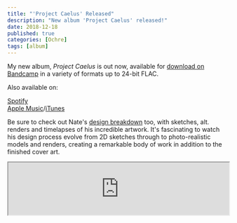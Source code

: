 ```yaml
---
title: "'Project Caelus' Released"
description: "New album 'Project Caelus' released!"
date: 2018-12-18
published: true
categories: [Ochre]
tags: [album]
---
```


My new album, _Project Caelus_ is out now, available for [download on Bandcamp](https://ochre.bandcamp.com/album/project-caelus) in a variety of formats up to 24-bit FLAC.

Also available on:

[Spotify](https://open.spotify.com/album/2amRP58tbPgA6aVJg8aMxj?si=utykSdpcS5yoWzCZCiApSA)  
[Apple Music](https://itunes.apple.com/gb/album/id1447133063)/[iTunes](https://itunes.apple.com/gb/album/id1447133063?app=itunes)

Be sure to check out Nate's [design breakdown](https://www.behance.net/gallery/73691191/Ochre-Project-Caelus) too, with sketches, alt. renders and timelapses of his incredible artwork. It's fascinating to watch his design process evolve from 2D sketches through to photo-realistic models and renders, creating a remarkable body of work in addition to the finished cover art.

<iframe style="width: 100%; height: 120px;" src="https://bandcamp.com/EmbeddedPlayer/album=3927340136/size=large/bgcol=ffffff/linkcol=EA5727/tracklist=false/artwork=small/transparent=true/"></iframe>
